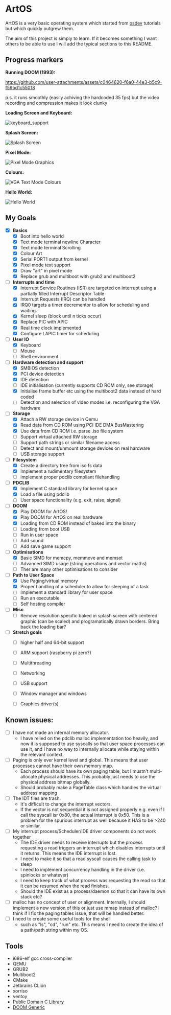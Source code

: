 # ArtOS
ArtOS is a very basic operating system which started from [osdev](https://wiki.osdev.org/Bare_Bones) tutorials but which quickly outgrew them.

The aim of this project is simply to learn. If it becomes something I want others to be able to use I will add the typical sections to this README.

## Progress markers

**Running DOOM (1993):**

https://github.com/user-attachments/assets/c0464620-f6a0-44e3-b5c9-f59bd1c55018

p.s. it runs smoothly (easily achiving the hardcoded 35 fps) but the video recording and compression makes it look clunky

**Loading Screen and Keyboard:**

![keyboard_support](https://github.com/user-attachments/assets/8fea2d96-1281-46d2-94d4-97fe90898c3f)

**Splash Screen:**

![Splash Screen](https://github.com/user-attachments/assets/7e11bf7d-7b6a-4f3f-b169-63956f5d99e4)


**Pixel Mode:**

![Pixel Mode Graphics](https://github.com/user-attachments/assets/7409c5e2-a6e2-4e1f-a4d6-326ad56a3bef)


**Colours:**

![VGA Text Mode Colours](https://github.com/user-attachments/assets/185d925c-64bc-4986-af92-3fdbf05f513e)


**Hello World:**

![Hello World](https://github.com/user-attachments/assets/27ce4931-914b-4c4e-bdbf-f9c89d69ac8a)

## My Goals
- [x] **Basics**
  - [x] Boot into hello world
  - [x] Text mode terminal newline Character
  - [x] Text mode terminal Scrolling
  - [x] Colour Art
  - [x] Serial PORT1 output from kernel
  - [x] Pixel mode text support
  - [x] Draw "art" in pixel mode
  - [x] Replace grub and multiboot with grub2 and multiboot2
- [ ] **Interrupts and time**
  - [x] Interrupt Service Routines (ISR) are targeted on interrupt using a partially filled Interrupt Descriptor Table
  - [x] Interrupt Requests (IRQ) can be handled
  - [x] IRQ0 targets a timer decrementor to allow for scheduling and waiting.
  - [x] Kernel sleep (block until n ticks occur)
  - [x] Replace PIC with APIC
  - [x] Real time clock implemented
  - [x] Configure LAPIC timer for scheduling
- [ ] **User IO**
  - [x] Keyboard
  - [ ] Mouse
  - [ ] Shell environment
- [ ] **Hardware detection and support**
  - [x] SMBIOS detection
  - [x] PCI device detection
  - [x] IDE detection
  - [ ] IDE initialisation (currently supports CD ROM only, see storage)
  - [x] Initialise frame buffer etc using the multiboot2 data instead of hard coded
  - [ ] Detection and selection of video modes i.e. reconfiguring the VGA hardware
- [ ] **Storage**
  - [x] Attach a RW storage device in Qemu
  - [x] Read data from CD ROM using PCI IDE DMA BusMastering
  - [x] Use data from CD ROM i.e. parse .iso file system
  - [ ] Support virtual attached RW storage
  - [ ] Support path strings or similar filename access
  - [ ] Detect and mount/unmount storage devices on real hardware
  - [ ] USB storage support
- [ ] **Filesystem**
  - [x] Create a directory tree from iso fs data
  - [x] Implement a rudimentary filesystem
  - [ ] implement proper pdclib compliant filehandling
- [ ] **PDCLIB**
  - [x] Implement C standard library for kernel space
  - [x] Load a file using pdclib
  - [ ] User space functionality (e.g. exit, raise, signal)
- [ ] **DOOM**
  - [x] Play DOOM for ArtOS!
  - [x] Play DOOM for ArtOS on real hardware
  - [x] Loading from CD ROM instead of baked into the binary
  - [ ] Loading from boot USB
  - [ ] Run in user space
  - [ ] Add sound
  - [ ] Add save game support
- [ ] **Optimisations**
  - [x] Basic SIMD for memcpy, memmove and memset
  - [ ] Advanced SIMD usage (string operations and vector maths)
  - [ ] Ther are many other optimisations to consider
- [ ] **Path to User Space**
  - [x] Use Paging/virtual memory
  - [x] Proper handling of a scheduler to allow for sleeping of a task
  - [ ] Implement a standard library for user space
  - [ ] Run an executable
  - [ ] Self hosting compiler
- [ ] **Misc**
  - [ ] Remove resolution specific baked in splash screen with centered graphic (can be scaled) and programatically drawn borders. Bring back the loading bar?
- [ ] **Stretch goals**
  - [ ] higher half and 64-bit support
  - [ ] ARM support (raspberry pi zero?)
  - [ ] Multithreading
  - [ ] Networking
  - [ ] USB support
  - [ ] Window manager and windows
  - [ ] Graphics driver(s)


## Known issues:

- [ ] I have not made an internal memory allocator.
  - I have relied on the pdclib malloc implementation too heavily, and now it is supposed to use syscalls so that user space processes can use it, and I have no way to internally allocate while staying within the relevant context.
- [ ] Paging is only ever kernel level and global. This means that user processes cannot have their own memory map.
  - Each process should have its own paging table, but I mustn't multi-allocate physical addresses. This probably just needs to use the physical address bitmap globally.
  - Should probably make a PageTable class which handles the virtual address mapping
- [ ] The IDT files are trash.
  - It's difficult to change the interrupt vectors.
  - If the vector is not sequential it is not assigned properly e.g. even if I call the syscall isr 0x80, the actual interrupt is 0x50. This is a problem for the spurious interrupt as well because it HAS to be >240 or similar.
- [ ] My interrupt process/Scheduler/IDE driver components do not work together
  - The IDE driver needs to receive interrupts but the process requesting a read triggers an interrupt which disables interrupts until it returns. This means the IDE interrupt is lost.
  - I need to make it so that a read syscall causes the calling task to sleep
  - I need to implement concurrency handling in the driver (i.e. spinlocks or whatever)
  - I need to keep track of what process was requesting the read so that it can be resumed when the read finishes.
  - Should the IDE exist as a process/daemon so that it can have its own stack etc?
- [ ] malloc has no concept of user or alignment. Internally, I should implement a new version of this or just use mmap instead of malloc? I think if I fix the paging tables issue, that will be handled better.
- [ ] I need to create some useful tools for the shell
  - such as "ls", "cd", "run" etc. This means I need to create the idea of a path/path string within my OS.

## Tools
- i686-elf gcc cross-compiler
- QEMU
- GRUB2
- Multiboot2
- CMake
- Jetbrains CLion
- xorriso
- ventoy
- [Public Domain C Library](https://github.com/DevSolar/pdclib)
- [DOOM Generic](https://github.com/ozkl/doomgeneric)
